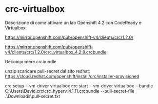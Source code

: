 # crc-virtualbox
Descrizione di come attivare un lab Openshift 4.2 con CodeReady e Virtualbox

https://mirror.openshift.com/pub/openshift-v4/clients/crc/1.2.0/

https://mirror.openshift.com/pub/openshift-v4/clients/crc/1.2.0/crc_virtualbox_4.2.8.crcbundle

Decomprimere crcbundle

unzip
scaricare pull-secret dal sito redhat:  https://cloud.redhat.com/openshift/install/crc/installer-provisioned



crc setup --vm-driver virtualbox
crc start --vm-driver virtualbox --bundle C:\Users\David.crc\crc_hyperv_4.1.11.crcbundle --pull-secret-file .\Downloads\pull-secret.txt


